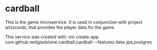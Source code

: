 # cardball

This is the game microservice. It is used in conjunction with project whizcards, that provides the player data for the game.

This service was created with:  mn create-app com.github.nedgladstone.cardball.cardball --features data-jpa,postgres

